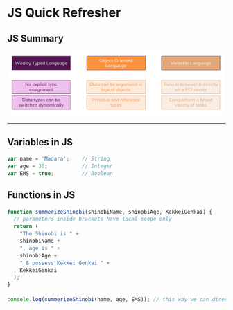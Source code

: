# JS Quick Refresher
## JS Summary
![JS Summary](./screen_shots/js_summary.png)

---
## Variables in JS
```js
var name = 'Madara';    // String
var age = 30;           // Integer
var EMS = true;         // Boolean
```

## Functions in JS
```js
function summerizeShinobi(shinobiName, shinobiAge, KekkeiGenkai) {
  // parameters inside brackets have local-scope only
  return (
    "The Shinobi is " +
    shinobiName +
    ", age is " +
    shinobiAge +
    " & possess Kekkei Genkai " +
    KekkeiGenkai
  );
}

console.log(summerizeShinobi(name, age, EMS)); // this way we can directly prints of function's return value(s)
```